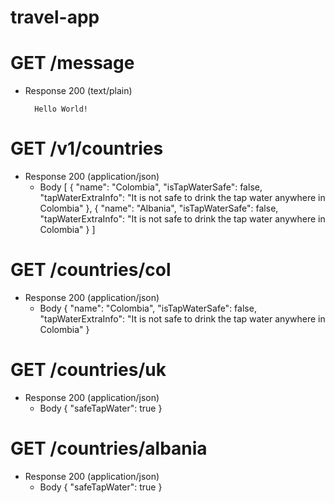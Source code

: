 # travel-app

# GET /message
+ Response 200 (text/plain)

        Hello World!

# GET /v1/countries
+ Response 200 (application/json)
    + Body
           [
                { 
                        "name": "Colombia",
                        "isTapWaterSafe": false,
                        "tapWaterExtraInfo": "It is not safe to drink the tap water anywhere in Colombia"
                },
                { 
                        "name": "Albania",
                        "isTapWaterSafe": false,
                        "tapWaterExtraInfo": "It is not safe to drink the tap water anywhere in Colombia"
                }
           ]

# GET /countries/col
+ Response 200 (application/json)
    + Body
        { 
                "name": "Colombia",
                "isTapWaterSafe": false,
                "tapWaterExtraInfo": "It is not safe to drink the tap water anywhere in Colombia"
        }

# GET /countries/uk
+ Response 200 (application/json)
    + Body
            { "safeTapWater": true }


# GET /countries/albania
+ Response 200 (application/json)
    + Body
            { "safeTapWater": true }